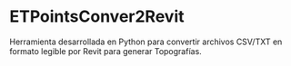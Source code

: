 # ETPointsConver2Revit
Herramienta desarrollada en Python para convertir archivos CSV/TXT en formato legible por Revit para generar Topografías.
